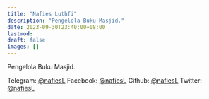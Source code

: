 ```yaml
---
title: "Nafies Luthfi"
description: "Pengelola Buku Masjid."
date: 2023-09-30T23:40:00+08:00
lastmod:
draft: false
images: []
---
```


Pengelola Buku Masjid.

Telegram: [@nafiesL](https://t.me/nafiesl)
Facebook: [@nafiesL](https://www.facebook.com/nafiesl)
Github: [@nafiesL](https://github.com/nafiesl)
Twitter: [@nafiesL](https://twitter.com/nafiesl)
